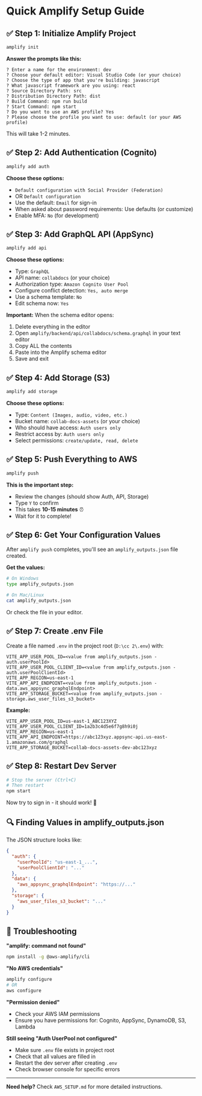 # Quick Amplify Setup Guide

## ✅ Step 1: Initialize Amplify Project

```bash
amplify init
```

**Answer the prompts like this:**

```
? Enter a name for the environment: dev
? Choose your default editor: Visual Studio Code (or your choice)
? Choose the type of app that you're building: javascript
? What javascript framework are you using: react
? Source Directory Path: src
? Distribution Directory Path: dist
? Build Command: npm run build
? Start Command: npm start
? Do you want to use an AWS profile? Yes
? Please choose the profile you want to use: default (or your AWS profile)
```

This will take 1-2 minutes.

## ✅ Step 2: Add Authentication (Cognito)

```bash
amplify add auth
```

**Choose these options:**
- `Default configuration with Social Provider (Federation)`
- OR `Default configuration`
- Use the default: `Email` for sign-in
- When asked about password requirements: Use defaults (or customize)
- Enable MFA: `No` (for development)

## ✅ Step 3: Add GraphQL API (AppSync)

```bash
amplify add api
```

**Choose these options:**
- Type: `GraphQL`
- API name: `collabdocs` (or your choice)
- Authorization type: `Amazon Cognito User Pool`
- Configure conflict detection: `Yes, auto merge`
- Use a schema template: `No`
- Edit schema now: `Yes`

**Important:** When the schema editor opens:
1. Delete everything in the editor
2. Open `amplify/backend/api/collabdocs/schema.graphql` in your text editor
3. Copy ALL the contents
4. Paste into the Amplify schema editor
5. Save and exit

## ✅ Step 4: Add Storage (S3)

```bash
amplify add storage
```

**Choose these options:**
- Type: `Content (Images, audio, video, etc.)`
- Bucket name: `collab-docs-assets` (or your choice)
- Who should have access: `Auth users only`
- Restrict access by: `Auth users only`
- Select permissions: `create/update, read, delete`

## ✅ Step 5: Push Everything to AWS

```bash
amplify push
```

**This is the important step:**
- Review the changes (should show Auth, API, Storage)
- Type `Y` to confirm
- This takes **10-15 minutes** ⏰
- Wait for it to complete!

## ✅ Step 6: Get Your Configuration Values

After `amplify push` completes, you'll see an `amplify_outputs.json` file created.

**Get the values:**
```bash
# On Windows
type amplify_outputs.json

# On Mac/Linux
cat amplify_outputs.json
```

Or check the file in your editor.

## ✅ Step 7: Create .env File

Create a file named `.env` in the project root (`D:\cc 2\.env`) with:

```env
VITE_APP_USER_POOL_ID=<value from amplify_outputs.json - auth.userPoolId>
VITE_APP_USER_POOL_CLIENT_ID=<value from amplify_outputs.json - auth.userPoolClientId>
VITE_APP_REGION=us-east-1
VITE_APP_API_ENDPOINT=<value from amplify_outputs.json - data.aws_appsync_graphqlEndpoint>
VITE_APP_STORAGE_BUCKET=<value from amplify_outputs.json - storage.aws_user_files_s3_bucket>
```

**Example:**
```env
VITE_APP_USER_POOL_ID=us-east-1_ABC123XYZ
VITE_APP_USER_POOL_CLIENT_ID=1a2b3c4d5e6f7g8h9i0j
VITE_APP_REGION=us-east-1
VITE_APP_API_ENDPOINT=https://abc123xyz.appsync-api.us-east-1.amazonaws.com/graphql
VITE_APP_STORAGE_BUCKET=collab-docs-assets-dev-abc123xyz
```

## ✅ Step 8: Restart Dev Server

```bash
# Stop the server (Ctrl+C)
# Then restart
npm start
```

Now try to sign in - it should work! 🎉

## 🔍 Finding Values in amplify_outputs.json

The JSON structure looks like:
```json
{
  "auth": {
    "userPoolId": "us-east-1_...",
    "userPoolClientId": "..."
  },
  "data": {
    "aws_appsync_graphqlEndpoint": "https://..."
  },
  "storage": {
    "aws_user_files_s3_bucket": "..."
  }
}
```

## 🐛 Troubleshooting

**"amplify: command not found"**
```bash
npm install -g @aws-amplify/cli
```

**"No AWS credentials"**
```bash
amplify configure
# OR
aws configure
```

**"Permission denied"**
- Check your AWS IAM permissions
- Ensure you have permissions for: Cognito, AppSync, DynamoDB, S3, Lambda

**Still seeing "Auth UserPool not configured"**
- Make sure `.env` file exists in project root
- Check that all values are filled in
- Restart the dev server after creating `.env`
- Check browser console for specific errors

---

**Need help?** Check `AWS_SETUP.md` for more detailed instructions.

